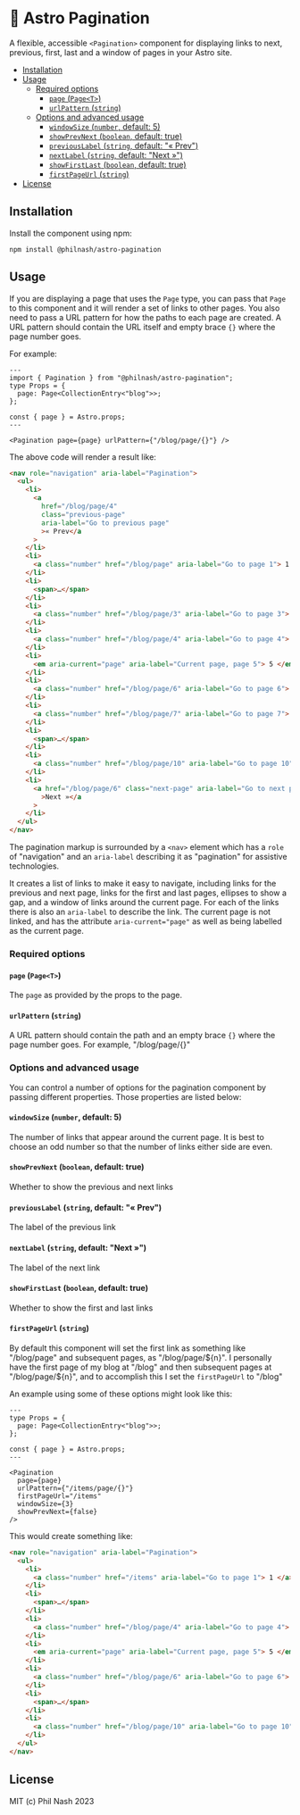# 🚀 Astro Pagination

A flexible, accessible `<Pagination>` component for displaying links to next, previous, first, last and a window of pages in your Astro site.

* [Installation](#installation)
* [Usage](#usage)
  * [Required options](#required-options)
    * [`page` (`Page<T>`)](#page-paget)
    * [`urlPattern` (`string`)](#urlpattern-string)
  * [Options and advanced usage](#options-and-advanced-usage)
    * [`windowSize` (`number`, default: 5)](#windowsize-number-default-5)
    * [`showPrevNext` (`boolean`, default: true)](#showprevnext-boolean-default-true)
    * [`previousLabel` (`string`, default: "« Prev")](#previouslabel-string-default--prev)
    * [`nextLabel` (`string`, default: "Next »")](#nextlabel-string-default-next-)
    * [`showFirstLast` (`boolean`, default: true)](#showfirstlast-boolean-default-true)
    * [`firstPageUrl` (`string`)](#firstpageurl-string)
* [License](#license)

## Installation

Install the component using npm:

```
npm install @philnash/astro-pagination
```

## Usage

If you are displaying a page that uses the `Page` type, you can pass that `Page` to this component and it will render a set of links to other pages. You also need to pass a URL pattern for how the paths to each page are created. A URL pattern should contain the URL itself and empty brace `{}` where the page number goes.

For example:

```astro
---
import { Pagination } from "@philnash/astro-pagination";
type Props = {
  page: Page<CollectionEntry<"blog">>;
};

const { page } = Astro.props;
---

<Pagination page={page} urlPattern={"/blog/page/{}"} />
```

The above code will render a result like:

```html
<nav role="navigation" aria-label="Pagination">
  <ul>
    <li>
      <a
        href="/blog/page/4"
        class="previous-page"
        aria-label="Go to previous page"
        >« Prev</a
      >
    </li>
    <li>
      <a class="number" href="/blog/page" aria-label="Go to page 1"> 1 </a>
    </li>
    <li>
      <span>…</span>
    </li>
    <li>
      <a class="number" href="/blog/page/3" aria-label="Go to page 3"> 3 </a>
    </li>
    <li>
      <a class="number" href="/blog/page/4" aria-label="Go to page 4"> 4 </a>
    </li>
    <li>
      <em aria-current="page" aria-label="Current page, page 5"> 5 </em>
    </li>
    <li>
      <a class="number" href="/blog/page/6" aria-label="Go to page 6"> 6 </a>
    </li>
    <li>
      <a class="number" href="/blog/page/7" aria-label="Go to page 7"> 7 </a>
    </li>
    <li>
      <span>…</span>
    </li>
    <li>
      <a class="number" href="/blog/page/10" aria-label="Go to page 10"> 10 </a>
    </li>
    <li>
      <a href="/blog/page/6" class="next-page" aria-label="Go to next page"
        >Next »</a
      >
    </li>
  </ul>
</nav>
```

The pagination markup is surrounded by a `<nav>` element which has a `role` of "navigation" and an `aria-label` describing it as "pagination" for assistive technologies.

It creates a list of links to make it easy to navigate, including links for the previous and next page, links for the first and last pages, ellipses to show a gap, and a window of links around the current page. For each of the links there is also an `aria-label` to describe the link. The current page is not linked, and has the attribute `aria-current="page"` as well as being labelled as the current page.

### Required options

#### `page` (`Page<T>`)

The `page` as provided by the props to the page.

#### `urlPattern` (`string`)

A URL pattern should contain the path and an empty brace `{}` where the page number goes. For example, "/blog/page/{}"

### Options and advanced usage

You can control a number of options for the pagination component by passing different properties. Those properties are listed below:

#### `windowSize` (`number`, default: 5)

The number of links that appear around the current page. It is best to choose an odd number so that the number of links either side are even.

#### `showPrevNext` (`boolean`, default: true)

Whether to show the previous and next links

#### `previousLabel` (`string`, default: "&laquo; Prev")

The label of the previous link

#### `nextLabel` (`string`, default: "Next &raquo;")

The label of the next link

#### `showFirstLast` (`boolean`, default: true)

Whether to show the first and last links

#### `firstPageUrl` (`string`)

By default this component will set the first link as something like "/blog/page" and subsequent pages, as "/blog/page/${n}". I personally have the first page of my blog at "/blog" and then subsequent pages at "/blog/page/${n}", and to accomplish this I set the `firstPageUrl` to "/blog"

An example using some of these options might look like this:

```astro
---
type Props = {
  page: Page<CollectionEntry<"blog">>;
};

const { page } = Astro.props;
---

<Pagination
  page={page}
  urlPattern={"/items/page/{}"}
  firstPageUrl="/items"
  windowSize={3}
  showPrevNext={false}
/>
```

This would create something like:

```html
<nav role="navigation" aria-label="Pagination">
  <ul>
    <li>
      <a class="number" href="/items" aria-label="Go to page 1"> 1 </a>
    </li>
    <li>
      <span>…</span>
    </li>
    <li>
      <a class="number" href="/blog/page/4" aria-label="Go to page 4"> 4 </a>
    </li>
    <li>
      <em aria-current="page" aria-label="Current page, page 5"> 5 </em>
    </li>
    <li>
      <a class="number" href="/blog/page/6" aria-label="Go to page 6"> 6 </a>
    </li>
    <li>
      <span>…</span>
    </li>
    <li>
      <a class="number" href="/blog/page/10" aria-label="Go to page 10"> 10 </a>
    </li>
  </ul>
</nav>
```

## License

MIT (c) Phil Nash 2023
